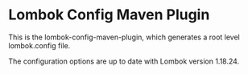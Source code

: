# Lombok Config Maven Plugin

This is the lombok-config-maven-plugin, which generates a root level lombok.config file.

The configuration options are up to date with Lombok version 1.18.24.
